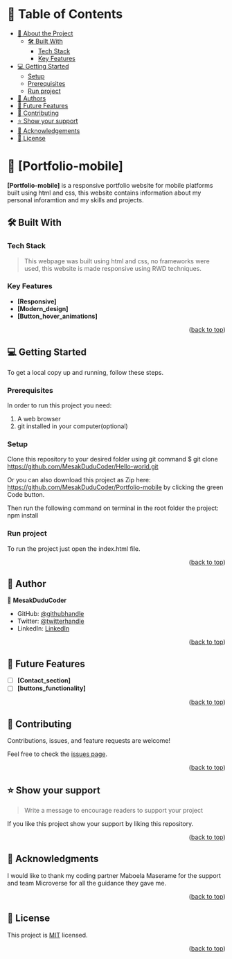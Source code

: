 <a name="readme-top"></a>

<!-- TABLE OF CONTENTS -->

# 📗 Table of Contents

- [📖 About the Project](#about-project)
  - [🛠 Built With](#built-with)
    - [Tech Stack](#tech-stack)
    - [Key Features](#key-features)
- [💻 Getting Started](#getting-started)
  - [Setup](#setup)
  - [Prerequisites](#prerequisites)
  - [Run project](#run-tests)
- [👥 Authors](#authors)
- [🔭 Future Features](#future-features)
- [🤝 Contributing](#contributing)
- [⭐️ Show your support](#support)
- [🙏 Acknowledgements](#acknowledgements)
- [📝 License](#license)

<!-- PROJECT DESCRIPTION -->

# 📖 [Portfolio-mobile] <a name="about-project"></a>

**[Portfolio-mobile]** is a responsive portfolio website for mobile platforms built using html and css, this website contains information about my personal inforamtion and my skills and projects.

## 🛠 Built With <a name="built-with"></a>

### Tech Stack <a name="tech-stack"></a>

> This webpage was built using html and css, no frameworks were used, this website is made responsive using RWD techniques.

<!-- Features -->

### Key Features <a name="key-features"></a>

- **[Responsive]**
- **[Modern_design]**
- **[Button_hover_animations]**

<p align="right">(<a href="#readme-top">back to top</a>)</p>

<!-- GETTING STARTED -->

## 💻 Getting Started <a name="getting-started"></a>

To get a local copy up and running, follow these steps.

### Prerequisites

In order to run this project you need:

1. A web browser
2. git installed in your computer(optional)

### Setup

Clone this repository to your desired folder using git command
$ git clone https://github.com/MesakDuduCoder/Hello-world.git

Or you can also download this project as Zip here: 
https://github.com/MesakDuduCoder/Portfolio-mobile
by clicking the green Code button.

Then run the following command on terminal in the root folder the project:
npm install

### Run project

To run the project just open the index.html file.

<p align="right">(<a href="#readme-top">back to top</a>)</p>

<!-- AUTHORS -->

## 👥 Author <a name="authors"></a>

👤 **MesakDuduCoder**

- GitHub: [@githubhandle](https://github.com/MesakDuduCoder)
- Twitter: [@twitterhandle](https://twitter.com/Mesak22812376)
- LinkedIn: [LinkedIn](https://linkedin.com/in/mesak-lalrindika-77480b22b)

<p align="right">(<a href="#readme-top">back to top</a>)</p>

<!-- FUTURE FEATURES -->

## 🔭 Future Features <a name="future-features"></a>

- [ ] **[Contact_section]**
- [ ] **[buttons_functionality]**

<p align="right">(<a href="#readme-top">back to top</a>)</p>

<!-- CONTRIBUTING -->

## 🤝 Contributing <a name="contributing"></a>

Contributions, issues, and feature requests are welcome!

Feel free to check the [issues page](../../issues/).

<p align="right">(<a href="#readme-top">back to top</a>)</p>

<!-- SUPPORT -->

## ⭐️ Show your support <a name="support"></a>

> Write a message to encourage readers to support your project

If you like this project show your support by liking this repository.

<p align="right">(<a href="#readme-top">back to top</a>)</p>

<!-- ACKNOWLEDGEMENTS -->

## 🙏 Acknowledgments <a name="acknowledgements"></a>

I would like to thank my coding partner Maboela Maserame for the support and team Microverse for all the guidance they gave me.

<p align="right">(<a href="#readme-top">back to top</a>)</p>

<!-- LICENSE -->

## 📝 License <a name="license"></a>

This project is [MIT](./LICENSE) licensed.

<p align="right">(<a href="#readme-top">back to top</a>)</p>
